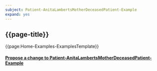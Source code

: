 ```yaml
---
subject: Patient-AnitaLambertsMotherDeceasedPatient-Example
expand: yes
---
```


## {{page-title}}

{{page:Home-Examples-ExamplesTemplate}}


<div id="Feedback" class="tabcontent">
<h4><a href='https://simplifier.net/NHS-Digital-FHIR-Genomics-Implementation-Guide/Patient-AnitaLambertsMotherDeceasedPatient-Example/~issues?level=File' target="_blank">Propose a change to Patient-AnitaLambertsMotherDeceasedPatient-Example</a></h4>
</div>